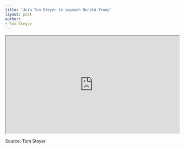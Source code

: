 ```yaml
---
title: 'Join Tom Steyer to impeach Donald Trump'
layout: post
author:
- Tom Steyer
---
```


<iframe width="560" height="315" src="https://www.youtube.com/embed/GXl8vRmLeJk" title="Join Tom Steyer to impeach Donald Trump"></iframe>

Source: Tom Steyer
